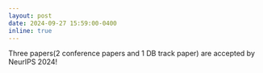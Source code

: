 ```yaml
---
layout: post
date: 2024-09-27 15:59:00-0400
inline: true
---
```


Three papers(2 conference papers and 1 DB track paper) are accepted by NeurIPS 2024!